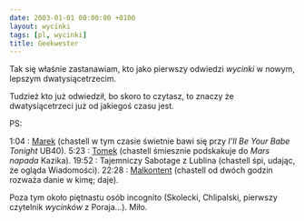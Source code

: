 ```yaml
---
date: 2003-01-01 00:00:00 +0100
layout: wycinki
tags: [pl, wycinki]
title: Geekwester
---
```


Tak się właśnie zastanawiam, kto jako pierwszy odwiedzi <cite>wycinki</cite> w nowym, lepszym dwatysiącetrzecim.

Tudzież kto już odwiedził, bo skoro to czytasz, to znaczy że dwatysiącetrzeci już od jakiegoś czasu jest.

PS:

1:04
: [Marek](http://megaloman.org/ 'świeżo upieczony ojciec chrzestny') (chastell w tym czasie świetnie bawi się przy <cite>I’ll Be Your Babe Tonight</cite> UB40).
5:23
: [Tomek](http://kapelan68.net/ 'kapelan ’68') (chastell śmiesznie podskakuje do <cite>Mars napada</cite> Kazika).
19:52
: Tajemniczy Sabotage z Lublina (chastell śpi, udając, że ogląda Wiadomości).
22:28
: [Malkontent](http://malkontent.pl/ 'siostra pyzikonik') (chastell od dwóch godzin rozważa danie w kimę; daje).

Poza tym około piętnastu osób incognito (Skolecki, Chlipalski, pierwszy czytelnik <cite>wycinków</cite> z Poraja…). Miło.

